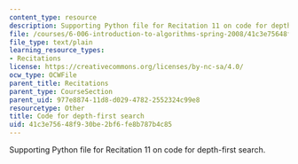 ```yaml
---
content_type: resource
description: Supporting Python file for Recitation 11 on code for depth-first search.
file: /courses/6-006-introduction-to-algorithms-spring-2008/41c3e75648f930be2bf6fe8b787b4c85_dfs.py
file_type: text/plain
learning_resource_types:
- Recitations
license: https://creativecommons.org/licenses/by-nc-sa/4.0/
ocw_type: OCWFile
parent_title: Recitations
parent_type: CourseSection
parent_uid: 977e8874-11d8-d029-4782-2552324c99e8
resourcetype: Other
title: Code for depth-first search
uid: 41c3e756-48f9-30be-2bf6-fe8b787b4c85
---
```

Supporting Python file for Recitation 11 on code for depth-first search.